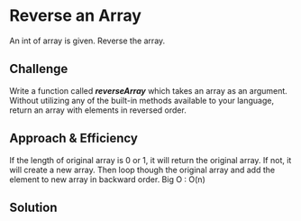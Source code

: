 # Reverse an Array
An int of array is given. Reverse the array.

## Challenge
Write a function called ***reverseArray*** which takes an array as an argument. Without utilizing any of the built-in methods available to your language, return an array with elements in reversed order.

## Approach & Efficiency
If the length of original array is 0 or 1, it will return the original array. If not, it will create a new array. Then loop though the original array and add the element to new array in backward order.
Big O : O(n)

## Solution
[array-reverse]: https://github.com/adam-p/markdown-here/raw/master/src/common/images/icon48.png "array-reverse"